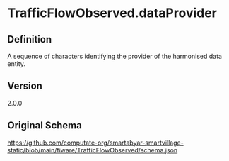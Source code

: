# TrafficFlowObserved.dataProvider

## Definition
A sequence of characters identifying the provider of the harmonised data entity.

## Version
2.0.0

## Original Schema
https://github.com/computate-org/smartabyar-smartvillage-static/blob/main/fiware/TrafficFlowObserved/schema.json
